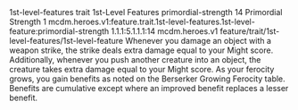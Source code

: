 <ability>
  <metadata>
    <class>1st-level-features</class>
    <feature_type>trait</feature_type>
    <file_dpath>1st-Level Features</file_dpath>
    <item_id>primordial-strength</item_id>
    <item_index>14</item_index>
    <item_name>Primordial Strength</item_name>
    <level>1</level>
    <scc>mcdm.heroes.v1:feature.trait.1st-level-features.1st-level-feature:primordial-strength</scc>
    <scdc>1.1.1:5.1.1.1:14</scdc>
    <source>mcdm.heroes.v1</source>
    <type>feature/trait/1st-level-features/1st-level-feature</type>
  </metadata>
  <effects>
    <effect type="mundane">Whenever you damage an object with a weapon strike, the strike deals extra damage equal to your Might score. Additionally, whenever you push another creature into an object, the creature takes extra damage equal to your Might score.
As your ferocity grows, you gain benefits as noted on the Berserker Growing Ferocity table. Benefits are cumulative except where an improved benefit replaces a lesser benefit.</effect>
  </effects>
</ability>
